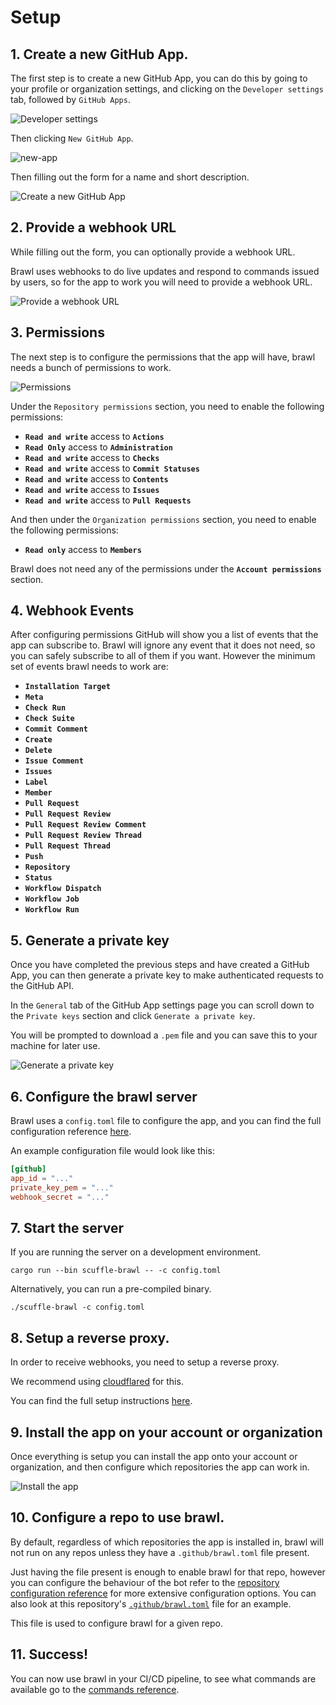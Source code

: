 # Setup

## 1. Create a new GitHub App.

The first step is to create a new GitHub App, you can do this by going to your profile or organization settings, and clicking on the `Developer settings` tab, followed by `GitHub Apps`. 

![Developer settings](./images/dev-settings.webp)

Then clicking `New GitHub App`.

![new-app](./images/new-app.webp)

Then filling out the form for a name and short description.

![Create a new GitHub App](./images/register-app.webp)

## 2. Provide a webhook URL

While filling out the form, you can optionally provide a webhook URL.

Brawl uses webhooks to do live updates and respond to commands issued by users, so for the app to work you will need to provide a webhook URL.

![Provide a webhook URL](./images/webhook-setup.webp)

## 3. Permissions

The next step is to configure the permissions that the app will have, brawl needs a bunch of permissions to work.

![Permissions](./images/permissions.webp)

Under the `Repository permissions` section, you need to enable the following permissions:

- **`Read and write`** access to **`Actions`**
- **`Read Only`** access to **`Administration`**
- **`Read and write`** access to **`Checks`**
- **`Read and write`** access to **`Commit Statuses`**
- **`Read and write`** access to **`Contents`**
- **`Read and write`** access to **`Issues`**
- **`Read and write`** access to **`Pull Requests`**

And then under the `Organization permissions` section, you need to enable the following permissions:

- **`Read only`** access to **`Members`**

Brawl does not need any of the permissions under the **`Account permissions`** section.

## 4. Webhook Events

After configuring permissions GitHub will show you a list of events that the app can subscribe to. Brawl will ignore any event that it does not need, so you can safely subscribe to all of them if you want. However the minimum set of events brawl needs to work are:

- **`Installation Target`**
- **`Meta`**
- **`Check Run`**
- **`Check Suite`**
- **`Commit Comment`**
- **`Create`**
- **`Delete`**
- **`Issue Comment`**
- **`Issues`**
- **`Label`**
- **`Member`**
- **`Pull Request`**
- **`Pull Request Review`**
- **`Pull Request Review Comment`**
- **`Pull Request Review Thread`**
- **`Pull Request Thread`**
- **`Push`**
- **`Repository`**
- **`Status`**
- **`Workflow Dispatch`**
- **`Workflow Job`**
- **`Workflow Run`**

## 5. Generate a private key

Once you have completed the previous steps and have created a GitHub App, you can then generate a private key to make authenticated requests to the GitHub API.

In the `General` tab of the GitHub App settings page you can scroll down to the `Private keys` section and click `Generate a private key`.

You will be prompted to download a `.pem` file and you can save this to your machine for later use.

![Generate a private key](./images/generate-private-key.webp)

## 6. Configure the brawl server

Brawl uses a `config.toml` file to configure the app, and you can find the full configuration reference [here](./configuration.md).

An example configuration file would look like this:

```toml
[github]
app_id = "..."
private_key_pem = "..."
webhook_secret = "..."
```

## 7. Start the server

If you are running the server on a development environment.

```shell
cargo run --bin scuffle-brawl -- -c config.toml
```

Alternatively, you can run a pre-compiled binary.

```shell
./scuffle-brawl -c config.toml
```

## 8. Setup a reverse proxy.

In order to receive webhooks, you need to setup a reverse proxy.

We recommend using [cloudflared](https://github.com/cloudflare/cloudflared) for this.

You can find the full setup instructions [here](https://developers.cloudflare.com/cloudflare-one/connections/connect-networks/get-started/).

## 9. Install the app on your account or organization

Once everything is setup you can install the app onto your account or organization, and then configure which repositories the app can work in.

![Install the app](./images/install-app.webp)

## 10. Configure a repo to use brawl.

By default, regardless of which repositories the app is installed in, brawl will not run on any repos unless they have a `.github/brawl.toml` file present.

Just having the file present is enough to enable brawl for that repo, however you can configure the behaviour of the bot refer to the [repository configuration reference](./repository-configuration.md) for more extensive configuration options. You can also look at this repository's [`.github/brawl.toml`](../.github/brawl.toml) file for an example. 

This file is used to configure brawl for a given repo.

## 11. Success!

You can now use brawl in your CI/CD pipeline, to see what commands are available go to the [commands reference](./commands.md).
